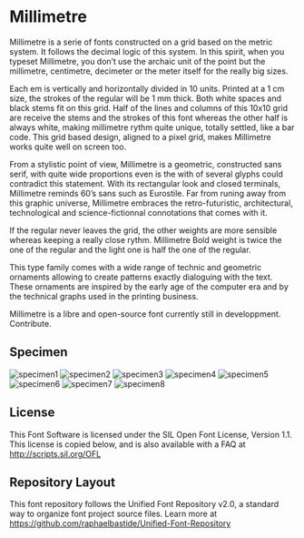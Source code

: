 # Millimetre

Millimetre is a serie of fonts constructed on a grid based on the metric system. It follows the decimal logic of this system. In this spirit, when you typeset Millimetre, you don’t use the archaic unit of the point but the millimetre, centimetre, decimeter or the meter itself for the really big sizes.

Each em is vertically and horizontally divided in 10 units. Printed at a 1 cm size, the strokes of the regular will be 1 mm thick. Both white spaces and black stems fit on this grid. Half of the lines and columns of this 10x10 grid are receive the stems and the strokes of this font whereas the other half is always white, making millimetre rythm quite unique, totally settled, like a bar code. This grid based design, aligned to a pixel grid, makes Millimetre works quite well on screen too.

From a stylistic point of view, Millimetre is a geometric, constructed sans serif, with quite wide proportions even is the with of several glyphs could contradict this statement. With its rectangular look and closed terminals, Millimetre reminds 60’s sans such as Eurostile. Far from runing away from this graphic universe, Millimetre embraces the retro-futuristic, architectural, technological and science-fictionnal connotations that comes with it.

If the regular never leaves the grid, the other weights are more sensible whereas keeping a really close rythm. Millimetre Bold weight is twice the one of the regular and the light one is half the one of the regular.

This type family comes with a wide range of technic and geometric ornaments allowing to create patterns exactly dialoguing with the text. These ornaments are inspired by the early age of the computer era and by the technical graphs used in the printing business.

Millimetre is a libre and open-source font currently still in developpment. Contribute.

## Specimen

![specimen1](https://github.com/jjjlllnnn/Millimetre/blob/master/documentation/specimen/web/specimen_millimetre_web1.png)
![specimen2](https://github.com/jjjlllnnn/Millimetre/blob/master/documentation/specimen/web/specimen_millimetre_web2.png)
![specimen3](https://github.com/jjjlllnnn/Millimetre/blob/master/documentation/specimen/web/specimen_millimetre_web3.png)
![specimen4](https://github.com/jjjlllnnn/Millimetre/blob/master/documentation/specimen/web/specimen_millimetre_web4.png)
![specimen5](https://github.com/jjjlllnnn/Millimetre/blob/master/documentation/specimen/web/specimen_millimetre_web5.png)
![specimen6](https://github.com/jjjlllnnn/Millimetre/blob/master/documentation/specimen/web/specimen_millimetre_web6.png)
![specimen7](https://github.com/jjjlllnnn/Millimetre/blob/master/documentation/specimen/web/specimen_millimetre_web7.png)
![specimen8](https://github.com/jjjlllnnn/Millimetre/blob/master/documentation/specimen/web/specimen_millimetre_web8.png)

## License

This Font Software is licensed under the SIL Open Font License, Version 1.1. 
This license is copied below, and is also available with a FAQ at 
http://scripts.sil.org/OFL

## Repository Layout

This font repository follows the Unified Font Repository v2.0, 
a standard way to organize font project source files. Learn more at 
https://github.com/raphaelbastide/Unified-Font-Repository

